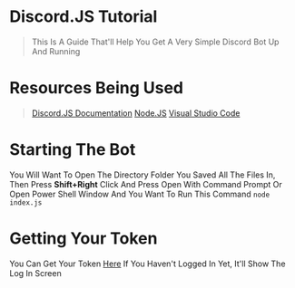 # Discord.JS Tutorial
> This Is A Guide That'll Help You Get A Very Simple Discord Bot Up And Running

# Resources Being Used
> [Discord.JS Documentation](https://discord.js.org)
[Node.JS](https://nodejs.org/dist/v8.11.1/node-v8.11.1-x64.msi)
[Visual Studio Code](https://go.microsoft.com/fwlink/?Linkid=852157)


# Starting The Bot
You Will Want To Open The Directory Folder You Saved All The Files In, Then Press **Shift+Right** Click And Press Open With Command Prompt Or Open Power Shell Window And You Want To Run This Command `node index.js
`

# Getting Your Token
You Can Get Your Token [Here](https://discordapp.com/developers/applications/me) If You Haven't Logged In Yet, It'll Show The Log In Screen


